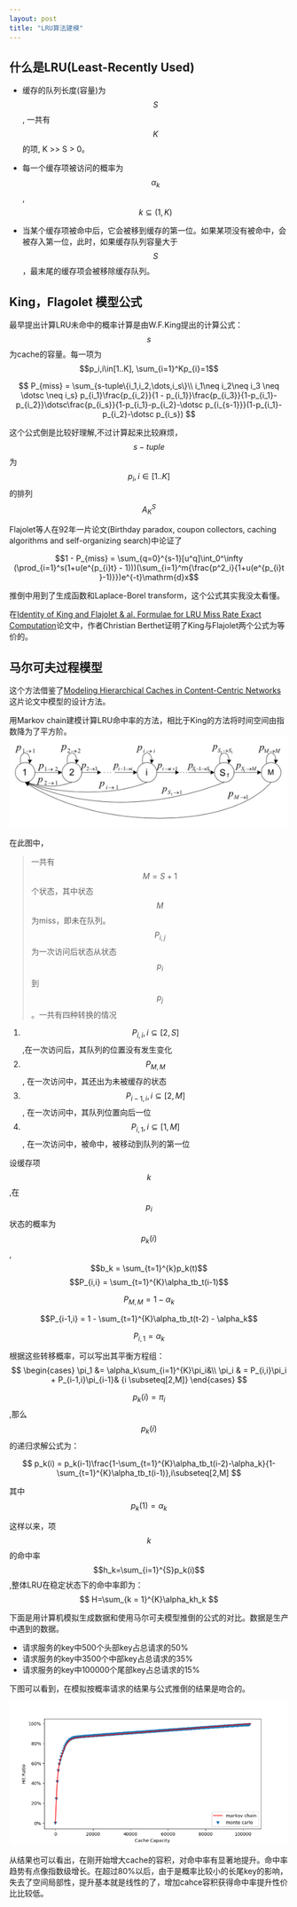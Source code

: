 ```yaml
---
layout: post
title: "LRU算法建模"
---
```


## 什么是LRU(Least-Recently Used)

+ 缓存的队列长度(容量)为$$S$$, 一共有$$K$$的项, K >> S > 0。
  
+ 每一个缓存项被访问的概率为$$\alpha_k$$, $$k\subseteq(1, K)$$
  
+ 当某个缓存项被命中后，它会被移到缓存的第一位。如果某项没有被命中，会被存入第一位，此时，如果缓存队列容量大于$$S$$，最末尾的缓存项会被移除缓存队列。

## King，Flagolet 模型公式

最早提出计算LRU未命中的概率计算是由W.F.King提出的计算公式：
$$s$$ 为cache的容量。每一项为$$p_i,i\in[1..K], \sum_{i=1}^Kp_{i}=1$$

$$
P_{miss} = \sum_{s-tuple\{i_1,i_2,\dots,i_s\}\\  i_1\neq i_2\neq i_3 \neq \dotsc \neq i_s} p_{i_1}\frac{p_{i_2}}{1 - p_{i_1}}\frac{p_{i_3}}{1-p_{i_1}-p_{i_2}}\dotsc\frac{p_{i_s}}{1-p_{i_1}-p_{i_2}-\dotsc p_{i_{s-1}}}(1-p_{i_1}-p_{i_2}-\dotsc p_{i_s})
$$

这个公式倒是比较好理解,不过计算起来比较麻烦，$$s-tuple$$为$$p_i,i\in[1..K]$$的排列$$A_{K}^S$$

Flajolet等人在92年一片论文(Birthday paradox, coupon collectors, caching algorithms and self-organizing search)中论证了

$$1 - P_{miss} = \sum_{q=0}^{s-1}[u^q]\int_0^\infty (\prod_{i=1}^s(1+u(e^{p_{i}t} - 1)))(\sum_{i=1}^m{\frac{p^2_i}{1+u(e^{p_{i}t }-1)}})e^{-t}\mathrm{d}x$$

推倒中用到了生成函数和Laplace-Borel transform，这个公式其实我没太看懂。

在[Identity of King and Flajolet & al. Formulae for LRU Miss Rate Exact Computation](https://arxiv.org/abs/1607.01283)论文中，作者Christian Berthet证明了King与Flajolet两个公式为等价的。

## 马尔可夫过程模型

这个方法借鉴了[Modeling Hierarchical Caches in Content-Centric Networks](https://ieeexplore.ieee.org/abstract/document/6614153/)这片论文中模型的设计方法。

用Markov chain建模计算LRU命中率的方法，相比于King的方法将时间空间由指数降为了平方阶。
![markov_lru](/images/lru_pic/markov_chain.png)

在此图中，
> 一共有$$M = S + 1$$个状态，其中状态$$M$$为miss，即未在队列。
> $$P_{i,j}$$ 为一次访问后状态从状态$$p_i$$到$$p_j$$。一共有四种转换的情况

1. $$P_{i,i}, i\subseteq[2, S]$$,在一次访问后，其队列的位置没有发生变化
2. $$P_{M,M}$$, 在一次访问中，其还出为未被缓存的状态
3. $$P_{i-1, i}, i\subseteq[2, M]$$, 在一次访问中，其队列位置向后一位
4. $$P_{i,1}, i\subseteq[1, M]$$, 在一次访问中，被命中，被移动到队列的第一位
   
设缓存项$$k$$,在$$p_i$$状态的概率为$$p_k(i)$$, $$b_k = \sum_{t=1}^{k}p_k(t)$$
$$P_{i,i} = \sum_{t=1}^{K}\alpha_tb_t(i-1)$$

$$P_{M,M} = 1 - \alpha_k$$

$$P_{i-1,i} = 1 - \sum_{t=1}^{K}\alpha_tb_t(t-2) - \alpha_k$$

$$P_{i,1} = \alpha_k$$

根据这些转移概率，可以写出其平衡方程组：
$$
\begin{cases}
    \pi_1 &= \alpha_k\sum_{i=1}^{K}\pi_i&\\
    \pi_i & = P_{i,i}\pi_i + P_{i-1,i}\pi_{i-1}&   {i \subseteq[2,M]}
\end{cases}
$$

$$p_k(i) = \pi_i$$,那么$$p_k(i)$$的递归求解公式为：

$$
      p_k(i) = p_k(i-1)\frac{1-\sum_{t=1}^{K}\alpha_tb_t(i-2)-\alpha_k}{1- \sum_{t=1}^{K}\alpha_tb_t(i-1)},i\subseteq[2,M]
$$

其中$$p_k(1)=\alpha_k$$

这样以来，项$$k$$的命中率$$h_k=\sum_{i=1}^{S}p_k(i)$$,整体LRU在稳定状态下的命中率即为：
$$
    H=\sum_{k = 1}^{K}\alpha_kh_k
$$

下面是用计算机模拟生成数据和使用马尔可夫模型推倒的公式的对比。数据是生产中遇到的数据。

+ 请求服务的key中500个头部key占总请求的50%
+ 请求服务的key中3500个中部key占总请求的35%
+ 请求服务的key中100000个尾部key占总请求的15%

下图可以看到，在模拟按概率请求的结果与公式推倒的结果是吻合的。

![hit_ratio](/images/lru_pic/lru_hit_ration_sim.png)

从结果也可以看出，在刚开始增大cache的容积，对命中率有显著地提升。命中率趋势有点像指数级增长。在超过80%以后，由于是概率比较小的长尾key的影响，失去了空间局部性，提升基本就是线性的了，增加cahce容积获得命中率提升性价比比较低。
